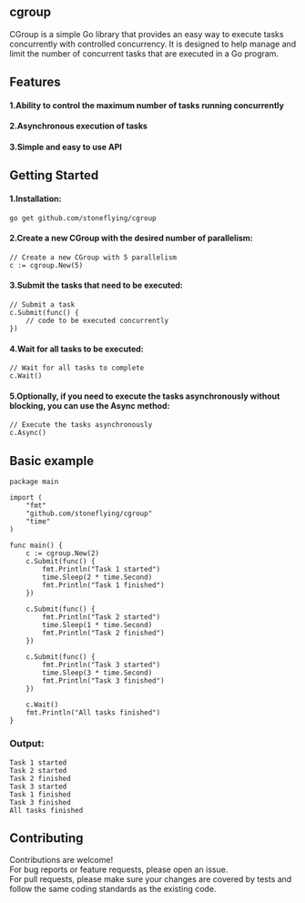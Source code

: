 ## cgroup
CGroup is a simple Go library that provides an easy way to execute tasks concurrently with controlled concurrency. It is designed to help manage and limit the number of concurrent tasks that are executed in a Go program.

## Features
#### 1.Ability to control the maximum number of tasks running concurrently
#### 2.Asynchronous execution of tasks
#### 3.Simple and easy to use API

## Getting Started
#### 1.Installation:
```
go get github.com/stoneflying/cgroup
```

#### 2.Create a new CGroup with the desired number of parallelism:
```
// Create a new CGroup with 5 parallelism
c := cgroup.New(5)
```

#### 3.Submit the tasks that need to be executed:
```
// Submit a task
c.Submit(func() {
    // code to be executed concurrently
})
```

#### 4.Wait for all tasks to be executed:
```
// Wait for all tasks to complete
c.Wait()
```

#### 5.Optionally, if you need to execute the tasks asynchronously without blocking, you can use the Async method:
```
// Execute the tasks asynchronously
c.Async()
```

## Basic example
```
package main

import (
	"fmt"
	"github.com/stoneflying/cgroup"
	"time"
)

func main() {
	c := cgroup.New(2)
	c.Submit(func() {
		fmt.Println("Task 1 started")
		time.Sleep(2 * time.Second)
		fmt.Println("Task 1 finished")
	})

	c.Submit(func() {
		fmt.Println("Task 2 started")
		time.Sleep(1 * time.Second)
		fmt.Println("Task 2 finished")
	})

	c.Submit(func() {
		fmt.Println("Task 3 started")
		time.Sleep(3 * time.Second)
		fmt.Println("Task 3 finished")
	})

	c.Wait()
	fmt.Println("All tasks finished")
}
```

### Output:
```
Task 1 started
Task 2 started
Task 2 finished
Task 3 started
Task 1 finished
Task 3 finished
All tasks finished
```

## Contributing
Contributions are welcome!   
For bug reports or feature requests, please open an issue.   
For pull requests, please make sure your changes are covered by tests and 
follow the same coding standards as the existing code.
